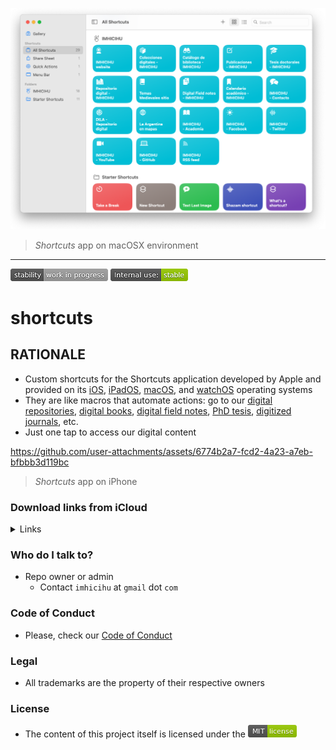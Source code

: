 <p align="center">
  <img src="images/Screenshot_2025-02-07.png?raw=true" alt="IMHICIHU's custom Shortcuts"/>
</p>

> _Shortcuts_ app on macOSX environment
---

![stability-work_in_progress](images/stability_work_in_progress.png)
![internal-use-green](images/internal_use_stable.png)

# shortcuts


## RATIONALE

* Custom shortcuts for the Shortcuts application developed by Apple and provided on its [iOS](https://apps.apple.com/us/app/shortcuts/id915249334), [iPadOS](https://apps.apple.com/us/app/shortcuts/id915249334), [macOS](https://support.apple.com/guide/shortcuts-mac/run-a-shortcut-from-the-app-apd5ba077760/8.0/mac/15.0), and [watchOS](https://apps.apple.com/us/app/shortcuts/id1462947752?platform=appleWatch) operating systems
* They are like macros that automate actions: go to our [digital repositories](https://ri.conicet.gov.ar/handle/11336/458/discover), [digital books](https://imhicihu.conicet.gov.ar/publicaciones/), [digital field notes](https://imhicihu.conicet.gov.ar/Bormida/), [PhD tesis](https://ri.conicet.gov.ar/handle/11336/458/discover?filtertype=type&filter_relational_operator=contains&filter=thesis), [digitized journals](https://imhicihu.conicet.gov.ar/colecciones-digitales/), etc. 
* Just one tap to access our digital content


https://github.com/user-attachments/assets/6774b2a7-fcd2-4a23-a7eb-bfbbb3d119bc

> _Shortcuts_ app on iPhone

### Download links from iCloud

<details>
<summary>Links</summary>

| Button | Logic |Link |
|:--|:--|:--|
| ![](images/11.22.32.png) | ![](images/2025-02-24_12.48.11.png)| [Download](https://www.icloud.com/shortcuts/e31e760cfab049ea87b58156df88f8e0) |
| ![](images/11.27.16.png) | ![](images/2025-02-24_13.06.45.png)| [Download](https://www.icloud.com/shortcuts/fd0d53d7288d41b1878f783d009f80df) |
| ![](images/11.28.28.png) | ![](images/2025-02-24_13.19.26.png)| [Download](https://www.icloud.com/shortcuts/3ec40e0f47c64018aad99f820e2a686e) |
| ![](images/11.23.26.png) | ![](images/2025-02-24_13.22.19.png)| [Download](https://www.icloud.com/shortcuts/32bc5dfe4ffb4aa9aec13c631db83b1d) |
| ![](images/11.26.53.png) | ![](images/2025-02-24_13.26.57.png)| [Download](https://www.icloud.com/shortcuts/201f3ab2882a44f7a8e8830e6c793ac2) |
| ![](images/11.49.24.png) | ![](images/2025-02-24_13.29.52.png)| [Download](https://www.icloud.com/shortcuts/821656d2a40746a6bd576a96a35e00f2) |
| ![](images/11.49.38.png) | ![](images/2025-02-24_13.34.44.png)| [Download](https://www.icloud.com/shortcuts/a8aa3c0d380a4180b159af81d6254b38) |
| ![](images/11.49.51.png) | ![](images/2025-02-24_13.38.10.png)| [Download](https://www.icloud.com/shortcuts/025b4bbe16f2400aa08d86c98076178f) |
| ![](images/11.50.05.png) | ![](images/2025-02-24_13.47.37.png)| [Download](https://www.icloud.com/shortcuts/2789ed2169214ce6872314cc545a1303) |
| ![](images/11.50.32.png) | ![](images/2025-02-24_13.53.02.png)| [Download](https://www.icloud.com/shortcuts/fb50a2e5722d414e82c39c5a7bea8acc) |
| ![](images/12.12.43.png) | ![](images/2025-02-24_13.56.10.png)| [Download](https://www.icloud.com/shortcuts/8fb7add9ea9a4b24ab3c7d9546bbe8f3) |
| ![](images/12.12.57.png) | ![](images/2025-02-24_14.02.46.png)| [Download](https://www.icloud.com/shortcuts/fc96b69a9caa44b2828d847c4d0c1d24) |
| ![](images/12.13.08.png) | ![](images/2025-02-24_14.06.41.png)| [Download](https://www.icloud.com/shortcuts/709df61f70c2411fa1ce46c0b64d8634) |
| ![](images/12.13.28.png) | ![](images/2025-02-24_14.24.47.png)| [Download](https://www.icloud.com/shortcuts/a1891dc1605b480e893d5d225e0140a9) |
| ![](images/12.13.43.png) | ![](images/2025-02-24_14.29.16.png)| [Download](https://www.icloud.com/shortcuts/b18c26e74c79406a9d0b3611fd4bbbc0) |
| ![](images/12.13.57.png) | ![](images/2025-02-24_14.36.16.png)| [Download](https://www.icloud.com/shortcuts/aab932521b624c1291e71e88d4e896b3) |
| ![](images/12.14.10.png) | ![](images/2025-02-24_14.43.21.png)| [Download](https://www.icloud.com/shortcuts/c25fcc0f62f64a099dba584fcad0d29e) |
| ![](images/12.14.20.png) | ![](images/2025-02-24_14.43.21.png)| [Download](https://www.icloud.com/shortcuts/4a20a41c31904101b073af17e68b0bdf) |
</details>


### Who do I talk to? ###

* Repo owner or admin
    - Contact `imhicihu` at `gmail` dot `com`

### Code of Conduct

* Please, check our [Code of Conduct](code_of_conduct.md)

### Legal ###

* All trademarks are the property of their respective owners

### License ###

* The content of this project itself is licensed under the ![MIT Licence](images/MIT-license-green.png)
